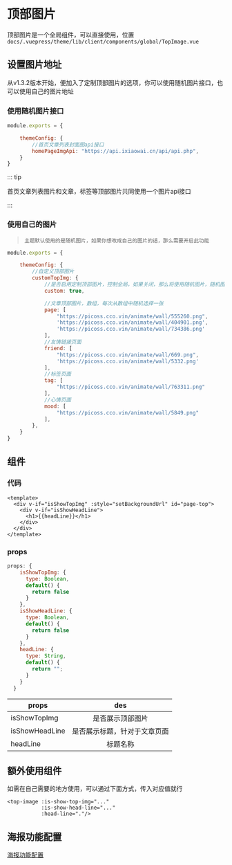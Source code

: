# 顶部图片

顶部图片是一个全局组件，可以直接使用，位置`docs/.vuepress/theme/lib/client/components/global/TopImage.vue`



## 设置图片地址

从v1.3.2版本开始，便加入了定制顶部图片的选项，你可以使用随机图片接口，也可以使用自己的图片地址



### 使用随机图片接口

```js
module.exports = {

    themeConfig: {
		//首页文章列表封面图api接口
        homePageImgApi: "https://api.ixiaowai.cn/api/api.php",
    }
}
```



::: tip

首页文章列表图片和文章，标签等顶部图片共同使用一个图片api接口

:::



### 使用自己的图片

> `主题默认使用的是随机图片，如果你想改成自己的图片的话，那么需要开启此功能`

```js
module.exports = {

    themeConfig: {
		//自定义顶部图片
        customTopImg: {
            //是否启用定制顶部图片，控制全局，如果关闭，那么将使用随机图片，随机图片接口可以自己设置
            custom: true,

            //文章顶部图片，数组，每次从数组中随机选择一张
            page: [
                "https://picoss.cco.vin/animate/wall/555260.png",
                'https://picoss.cco.vin/animate/wall/404901.png',
                'https://picoss.cco.vin/animate/wall/734386.png'
            ],
            //友情链接页面
            friend: [
                "https://picoss.cco.vin/animate/wall/669.png",
                'https://picoss.cco.vin/animate/wall/5332.png'
            ],
            //标签页面
            tag: [
                "https://picoss.cco.vin/animate/wall/763311.png"
            ],
            //心情页面
            mood: [
                "https://picoss.cco.vin/animate/wall/5849.png"
            ],
        },
    }
}
```





## 组件

### 代码

```vue
<template>
  <div v-if="isShowTopImg" :style="setBackgroundUrl" id="page-top">
    <div v-if="isShowHeadLine">
      <h1>{{headLine}}</h1>
    </div>
  </div>
</template>
```



### props

```js
props: {
    isShowTopImg: {
      type: Boolean,
      default() {
        return false
      }
    },
    isShowHeadLine: {
      type: Boolean,
      default() {
        return false
      }
    },
    headLine: {
      type: String,
      default() {
        return "";
      }
    }
  }
```

| props        | des           |
| ------------- |:-------------:|
| isShowTopImg      | 是否展示顶部图片 |
| isShowHeadLine      | 是否展示标题，针对于文章页面      |
| headLine | 标题名称      |



## 额外使用组件

如需在自己需要的地方使用，可以通过下面方式，传入对应值就行

```vue
<top-image :is-show-top-img="..."
           :is-show-head-line="..."
           :head-line="."/>
```





## 海报功能配置

[海报功能配置](./poster.md)